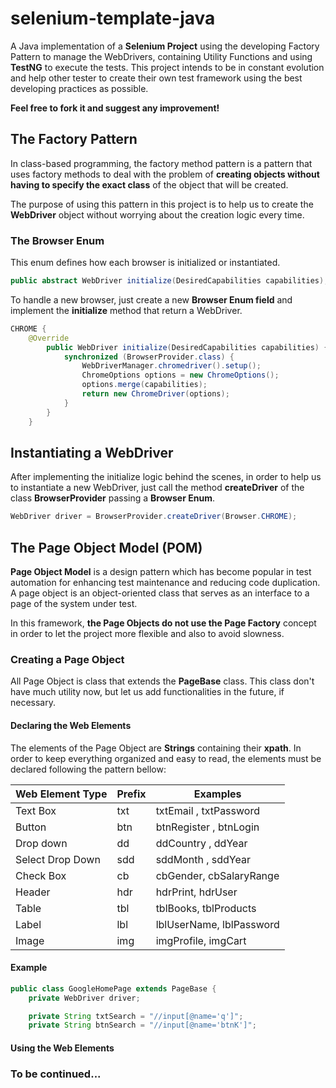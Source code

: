 # selenium-template-java

A Java implementation of a **Selenium Project** using the developing Factory Pattern to manage the WebDrivers, containing Utility Functions and using **TestNG** to execute the tests. This project intends to be in constant evolution and help other tester to create their own test framework using the best developing practices as possible. 

**Feel free to fork it and suggest any improvement!**


## The Factory Pattern

In class-based programming, the factory method pattern is a pattern that uses factory methods to deal with the problem of **creating objects without having to specify the exact class** of the object that will be created.

The purpose of using this pattern in this project is to help us to create the **WebDriver** object without worrying about the creation logic every time.

### The Browser Enum

This enum defines how each browser is initialized or instantiated.

```java
public abstract WebDriver initialize(DesiredCapabilities capabilities);
```

To handle a new browser, just create a new **Browser Enum field** and implement the **initialize** method that return a WebDriver.

```java
CHROME {
    @Override
		public WebDriver initialize(DesiredCapabilities capabilities) {
			synchronized (BrowserProvider.class) {
				WebDriverManager.chromedriver().setup();
				ChromeOptions options = new ChromeOptions();
				options.merge(capabilities);
				return new ChromeDriver(options);
			}
		}
	}
```

## Instantiating a WebDriver

After implementing the initialize logic behind the scenes, in order to help us to instantiate a new WebDriver, just call the method **createDriver** of the class **BrowserProvider** passing a **Browser Enum**.

```java
WebDriver driver = BrowserProvider.createDriver(Browser.CHROME);
```


## The Page Object Model (POM)

**Page Object Model** is a design pattern which has become popular in test automation for enhancing test maintenance and reducing code duplication. A page object is an object-oriented class that serves as an interface to a page of the system under test.

In this framework, **the Page Objects do not use the Page Factory** concept in order to let the project more flexible and also to avoid slowness.

### Creating a Page Object

All Page Object is class that extends the **PageBase** class. This class don't have much utility now, but let us add functionalities in the future, if necessary.

#### Declaring the Web Elements

The elements of the Page Object are **Strings** containing their **xpath**. In order to keep everything organized and easy to read, the elements must be declared following the pattern bellow:

Web Element Type|	Prefix|	Examples
----------------|-------------|----------
Text Box	|txt|	txtEmail , txtPassword
Button|	btn|	btnRegister , btnLogin
Drop down|	dd|	ddCountry , ddYear
Select Drop Down|	sdd|	sddMonth , sddYear
Check Box|	cb|	cbGender, cbSalaryRange
Header|	hdr|	hdrPrint, hdrUser
Table|	tbl|	tblBooks, tblProducts
Label|	lbl|	lblUserName, lblPassword
Image|	img|	imgProfile, imgCart

#### Example

```java
public class GoogleHomePage extends PageBase {
	private WebDriver driver;

	private String txtSearch = "//input[@name='q']";
	private String btnSearch = "//input[@name='btnK']";
```

#### Using the Web Elements



### To be continued...
